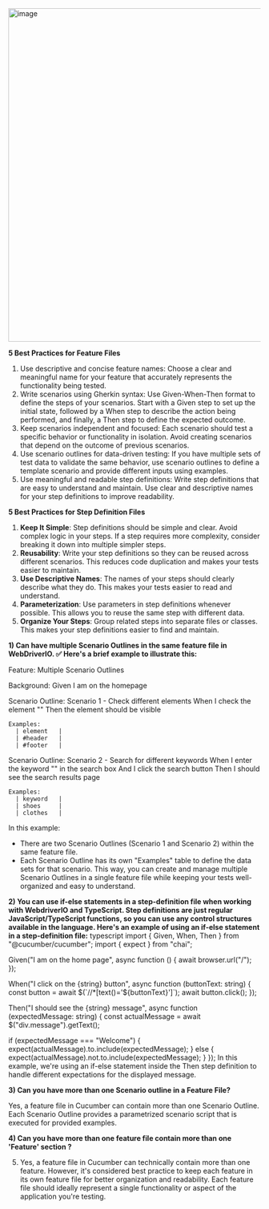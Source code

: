 <img width="665" alt="image" src="https://github.com/ndkramer/WDIO-Course/assets/7460198/9814d32c-0fd7-407a-b18d-eeb3e35621ce">




**5 Best Practices for Feature Files**
1. Use descriptive and concise feature names: Choose a clear and meaningful name for your feature that accurately represents the functionality being tested.
2. Write scenarios using Gherkin syntax: Use Given-When-Then format to define the steps of your scenarios. Start with a Given step to set up the initial state, followed by a When step to describe the action being performed, and finally, a Then step to define the expected outcome.
3. Keep scenarios independent and focused: Each scenario should test a specific behavior or functionality in isolation. Avoid creating scenarios that depend on the outcome of previous scenarios.
4. Use scenario outlines for data-driven testing: If you have multiple sets of test data to validate the same behavior, use scenario outlines to define a template scenario and provide different inputs using examples.
5. Use meaningful and readable step definitions: Write step definitions that are easy to understand and maintain. Use clear and descriptive names for your step definitions to improve readability.


**5 Best Practices for Step Definition Files**
1. **Keep It Simple**: Step definitions should be simple and clear. Avoid complex logic in your steps. If a step requires more complexity, consider breaking it down into multiple simpler steps.
2. **Reusability**: Write your step definitions so they can be reused across different scenarios. This reduces code duplication and makes your tests easier to maintain.
3. **Use Descriptive Names**: The names of your steps should clearly describe what they do. This makes your tests easier to read and understand.
4. **Parameterization**: Use parameters in step definitions whenever possible. This allows you to reuse the same step with different data.
5. **Organize Your Steps**: Group related steps into separate files or classes. This makes your step definitions easier to find and maintain.


**1) Can have multiple Scenario Outlines in the same feature file in WebDriverIO. :white_check_mark:
Here's a brief example to illustrate this:**

Feature: Multiple Scenario Outlines

  Background:
    Given I am on the homepage

  Scenario Outline: Scenario 1 - Check different elements
    When I check the element "<element>"
    Then the element should be visible

    Examples:
      | element   |
      | #header   |
      | #footer   |

  Scenario Outline: Scenario 2 - Search for different keywords
    When I enter the keyword "<keyword>" in the search box
    And I click the search button
    Then I should see the search results page

    Examples:
      | keyword   |
      | shoes     |
      | clothes   |
In this example:
- There are two Scenario Outlines (Scenario 1 and Scenario 2) within the same feature file.
- Each Scenario Outline has its own "Examples" table to define the data sets for that scenario.
This way, you can create and manage multiple Scenario Outlines in a single feature file while keeping your tests well-organized and easy to understand.


**2) You can use if-else statements in a step-definition file when working with WebdriverIO and TypeScript. Step definitions are just regular JavaScript/TypeScript functions, so you can use any control structures available in the language.
Here's an example of using an if-else statement in a step-definition file:**
typescript
import { Given, When, Then } from "@cucumber/cucumber";
import { expect } from "chai";

Given("I am on the home page", async function () {
  await browser.url("/");
});

When("I click on the {string} button", async function (buttonText: string) {
  const button = await $(`//*[text()='${buttonText}']`);
  await button.click();
});

Then("I should see the {string} message", async function (expectedMessage: string) {
  const actualMessage = await $("div.message").getText();

  if (expectedMessage === "Welcome") {
    expect(actualMessage).to.include(expectedMessage);
  } else {
    expect(actualMessage).not.to.include(expectedMessage);
  }
});
In this example, we're using an if-else statement inside the Then step definition to handle different expectations for the displayed message.

**3) Can you have more than one Scenario outline in a Feature File?**

   Yes, a feature file in Cucumber can contain more than one Scenario Outline. Each Scenario Outline provides a parametrized scenario script that is executed for provided examples.

**4) Can you have more than one feature file contain more than one 'Feature' section ?**

   5) Yes, a feature file in Cucumber can technically contain more than one feature. However, it's considered best practice to keep each feature in its own feature file for better organization and readability. Each feature file should ideally represent a single functionality or aspect of the application you're testing.

   
